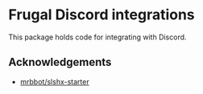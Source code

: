 # Frugal Discord integrations

This package holds code for integrating with Discord.

## Acknowledgements
- [mrbbot/slshx-starter](https://github.com/mrbbot/slshx-starter)
